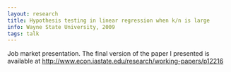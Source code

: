 ```yaml
---
layout: research
title: Hypothesis testing in linear regression when k/n is large
info: Wayne State University, 2009
tags: talk
---
```

Job market presentation.  The final version of the paper I presented is available at
<http://www.econ.iastate.edu/research/working-papers/p12216>

